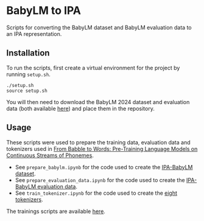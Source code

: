 # BabyLM to IPA

Scripts for converting the BabyLM dataset and BabyLM evaluation data to an IPA representation. 

## Installation

To run the scripts, first create a virtual environment for the project by running `setup.sh`.

```
./setup.sh
source setup.sh
```

You will then need to download the BabyLM 2024 dataset and evaluation data (both available [here](https://osf.io/ad7qg/)) and place them in the repository.

## Usage

These scripts were used to prepare the training data, evaluation data and tokenizers used in [From Babble to Words: Pre-Training Language Models on Continuous Streams of Phonemes](https://aclanthology.org/2024.conll-babylm.4/). 

- See `prepare_babylm.ipynb` for the code used to create the [IPA-BabyLM dataset](https://huggingface.co/datasets/phonemetransformers/IPA-BabyLM/).
- See `prepare_evaluation_data.ipynb` for the code used to create the [IPA-BabyLM evaluation data](https://huggingface.co/datasets/phonemetransformers/IPA-BabyLM-evaluation).
- See `train_tokenizer.ipynb` for the code used to create the [eight tokenizers](https://huggingface.co/collections/phonemetransformers/from-babble-to-words-66e068b54765a48ff30273c9).

The trainings scripts are available [here](https://github.com/codebyzeb/PhonemeTransformers).